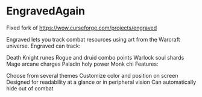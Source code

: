 # EngravedAgain

Fixed fork of https://wow.curseforge.com/projects/engraved


Engraved lets you track combat resources using art from the Warcraft universe. Engraved can track:

Death Knight runes
Rogue and druid combo points
Warlock soul shards
Mage arcane charges
Paladin holy power
Monk chi
Features:

Choose from several themes
Customize color and position on screen
Designed for readability at a glance or in peripheral vision
Can automatically hide out of combat
